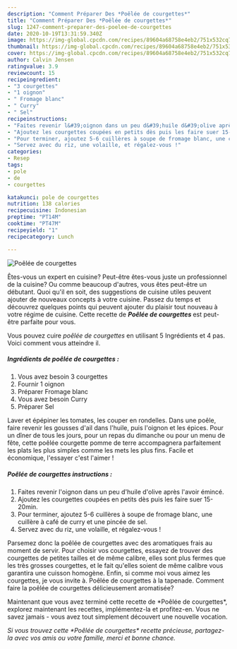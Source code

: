 ```yaml
---
description: "Comment Préparer Des *Poêlée de courgettes*"
title: "Comment Préparer Des *Poêlée de courgettes*"
slug: 1247-comment-preparer-des-poelee-de-courgettes
date: 2020-10-19T13:31:59.340Z
image: https://img-global.cpcdn.com/recipes/89604a68758e4eb2/751x532cq70/poelee-de-courgettes-photo-principale-de-la-recette.jpg
thumbnail: https://img-global.cpcdn.com/recipes/89604a68758e4eb2/751x532cq70/poelee-de-courgettes-photo-principale-de-la-recette.jpg
cover: https://img-global.cpcdn.com/recipes/89604a68758e4eb2/751x532cq70/poelee-de-courgettes-photo-principale-de-la-recette.jpg
author: Calvin Jensen
ratingvalue: 3.9
reviewcount: 15
recipeingredient:
- "3 courgettes"
- "1 oignon"
- " Fromage blanc"
- " Curry"
- " Sel"
recipeinstructions:
- "Faites revenir l&#39;oignon dans un peu d&#39;huile d&#39;olive après l&#39;avoir émincé."
- "Ajoutez les courgettes coupées en petits dès puis les faire suer 15-20min."
- "Pour terminer, ajoutez 5-6 cuillères à soupe de fromage blanc, une cuillère à café de curry et une pincée de sel."
- "Servez avec du riz, une volaille, et régalez-vous !"
categories:
- Resep
tags:
- pole
- de
- courgettes

katakunci: pole de courgettes 
nutrition: 138 calories
recipecuisine: Indonesian
preptime: "PT14M"
cooktime: "PT47M"
recipeyield: "1"
recipecategory: Lunch

---
```



![*Poêlée de courgettes*](https://img-global.cpcdn.com/recipes/89604a68758e4eb2/751x532cq70/poelee-de-courgettes-photo-principale-de-la-recette.jpg)

Êtes-vous un expert en cuisine? Peut-être êtes-vous juste un professionnel de la cuisine? Ou comme beaucoup d'autres, vous êtes peut-être un débutant. Quoi qu'il en soit, des suggestions de cuisine utiles peuvent ajouter de nouveaux concepts à votre cuisine. Passez du temps et découvrez quelques points qui peuvent ajouter du plaisir tout nouveau à votre régime de cuisine. Cette recette de <strong> *Poêlée de courgettes* </strong> est peut-être parfaite pour vous.

<!--inarticleads1-->

Vous pouvez cuire *poêlée de courgettes* en utilisant 5 Ingrédients et 4 pas. Voici comment vous atteindre il.

##### Ingrédients de *poêlée de courgettes* :

1. Vous avez besoin 3 courgettes
1. Fournir 1 oignon
1. Préparer  Fromage blanc
1. Vous avez besoin  Curry
1. Préparer  Sel


Laver et épépiner les tomates, les couper en rondelles. Dans une poêle, faire revenir les gousses d&#39;ail dans l&#39;huile, puis l&#39;oignon et les épices. Pour un dîner de tous les jours, pour un repas du dimanche ou pour un menu de fête, cette poêlée courgette pomme de terre accompagnera parfaitement les plats les plus simples comme les mets les plus fins. Facile et économique, l&#39;essayer c&#39;est l&#39;aimer ! 

<!--inarticleads2-->

##### *Poêlée de courgettes* instructions :

1. Faites revenir l&#39;oignon dans un peu d&#39;huile d&#39;olive après l&#39;avoir émincé.
1. Ajoutez les courgettes coupées en petits dès puis les faire suer 15-20min.
1. Pour terminer, ajoutez 5-6 cuillères à soupe de fromage blanc, une cuillère à café de curry et une pincée de sel.
1. Servez avec du riz, une volaille, et régalez-vous !


Parsemez donc la poêlée de courgettes avec des aromatiques frais au moment de servir. Pour choisir vos courgettes, essayez de trouver des courgettes de petites tailles et de même calibre, elles sont plus fermes que les très grosses courgettes, et le fait qu&#39;elles soient de même calibre vous garantira une cuisson homogène. Enfin, si comme moi vous aimez les courgettes, je vous invite à. Poêlée de courgettes à la tapenade. Comment faire la poêlée de courgettes délicieusement aromatisée? 

<!--inarticleads1-->

<p>
Maintenant que vous avez terminé cette recette de *Poêlée de courgettes*, explorez maintenant les recettes, implémentez-la et profitez-en. Vous ne savez jamais - vous avez tout simplement découvert une nouvelle vocation.
</p>

<p>
<i>Si vous trouvez cette *Poêlée de courgettes* recette précieuse, partagez-la avec vos amis ou votre famille, merci et bonne chance.</i>
</p>
